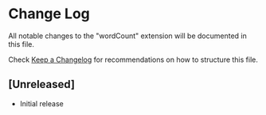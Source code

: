 # Change Log

All notable changes to the "wordCount" extension will be documented in this file.

Check [Keep a Changelog](http://keepachangelog.com/) for recommendations on how to structure this file.

## [Unreleased]

- Initial release